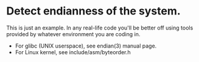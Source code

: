 # Detect endianness of the system.

This is just an example. In any real-life code you'll be better off using
tools provided by whatever environment you are coding in.

*  For glibc (UNIX userspace), see endian(3) manual page.
*  For Linux kernel, see include/asm/byteorder.h
